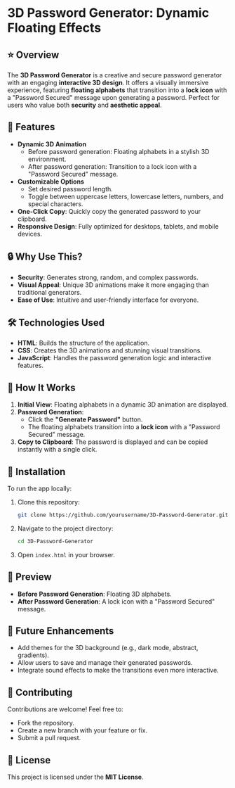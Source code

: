 # **3D Password Generator: Dynamic Floating Effects**

## ⭐ Overview  
The **3D Password Generator** is a creative and secure password generator with an engaging **interactive 3D design**. It offers a visually immersive experience, featuring **floating alphabets** that transition into a **lock icon** with a "Password Secured" message upon generating a password. Perfect for users who value both **security** and **aesthetic appeal**.


## 🌟 Features  
- **Dynamic 3D Animation**  
  - Before password generation: Floating alphabets in a stylish 3D environment.  
  - After password generation: Transition to a lock icon with a "Password Secured" message.  
- **Customizable Options**  
  - Set desired password length.  
  - Toggle between uppercase letters, lowercase letters, numbers, and special characters.  
- **One-Click Copy**: Quickly copy the generated password to your clipboard.  
- **Responsive Design**: Fully optimized for desktops, tablets, and mobile devices.


## 🔒 Why Use This?  
- **Security**: Generates strong, random, and complex passwords.  
- **Visual Appeal**: Unique 3D animations make it more engaging than traditional generators.  
- **Ease of Use**: Intuitive and user-friendly interface for everyone.  


## 🛠️ Technologies Used  
- **HTML**: Builds the structure of the application.  
- **CSS**: Creates the 3D animations and stunning visual transitions.  
- **JavaScript**: Handles the password generation logic and interactive features.


## 🧩 How It Works  
1. **Initial View**: Floating alphabets in a dynamic 3D animation are displayed.  
2. **Password Generation**:  
   - Click the **"Generate Password"** button.  
   - The floating alphabets transition into a **lock icon** with a "Password Secured" message.  
3. **Copy to Clipboard**: The password is displayed and can be copied instantly with a single click.


## 🚀 Installation  
To run the app locally:  
1. Clone this repository:  
   ```bash
   git clone https://github.com/yourusername/3D-Password-Generator.git
   ```  
2. Navigate to the project directory:  
   ```bash
   cd 3D-Password-Generator
   ```  
3. Open `index.html` in your browser.


## 📸 Preview  
- **Before Password Generation**: Floating 3D alphabets.  
- **After Password Generation**: A lock icon with a "Password Secured" message.  


## 🎯 Future Enhancements  
- Add themes for the 3D background (e.g., dark mode, abstract, gradients).  
- Allow users to save and manage their generated passwords.  
- Integrate sound effects to make the transitions even more interactive.  


## 🤝 Contributing  
Contributions are welcome! Feel free to:  
- Fork the repository.  
- Create a new branch with your feature or fix.  
- Submit a pull request.  


## 📜 License  
This project is licensed under the **MIT License**.

